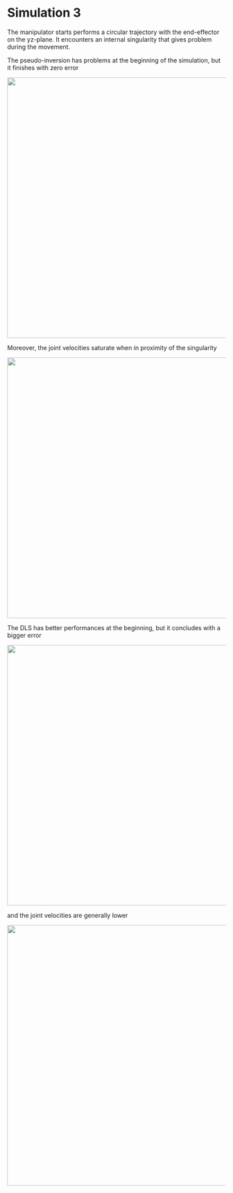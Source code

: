 # Simulation 3
The manipulator starts performs a circular trajectory with the end-effector on the yz-plane. It encounters an internal singularity that gives problem during the movement.

The pseudo-inversion has problems at the beginning of the simulation, but it finishes with zero error

<p align="center"> <img width=600 src="https://user-images.githubusercontent.com/62264708/83746104-e2c63a80-a65e-11ea-9c73-19f4563d4566.jpg"> </p>

Moreover, the joint velocities saturate when in proximity of the singularity

<p align="center"> <img width=600 src="https://user-images.githubusercontent.com/62264708/83746107-e35ed100-a65e-11ea-82f6-a7d64cd2ca8c.jpg"> </p>

The DLS has better performances at the beginning, but it concludes with a bigger error

<p align="center"> <img width=600 src="https://user-images.githubusercontent.com/62264708/83746108-e3f76780-a65e-11ea-881e-74ad3bb42923.jpg"> </p>

and the joint velocities are generally lower

<p align="center"> <img width=600 src="https://user-images.githubusercontent.com/62264708/83746101-e22da400-a65e-11ea-99ff-94fd6664a1ea.jpg"> </p>
